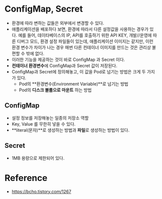 # ConfigMap, Secret

* 환경에 따라 변하는 값들은 외부에서 변경할 수 있다.
* 애플리케이션을 배포하다 보면, 환경에 따라서 다른 설정값을 사용하는 경우가 있다. 예를 들어, 데이타베이스의 IP, API를 호출하기 위한 API KEY, 개발//운영에 따른 디버그 모드, 환경 설정 파일들이 있는데, 애플리케이션 이미지는 같지만, 이런 환경 변수가 차이가 나는 경우 매번 다른 컨테이너 이미지를 만드는 것은 관리상 불편할 수 밖에 없다.
* 이러한 기능을 제공하는 것이 바로 ConfigMap 과 Secret 이다.
* **컨테이너 환경변수**에 ConfigMap과 Secret 값이 저장된다.
* ConfigMap과 Secret에 정의해놓고, 이 값을 Pod로 넘기는 방법은 크게 두 가지가 있다.
  * Pod의 **환경변수(Environment Variable)**로 넘기는 방법
  * Pod의 **디스크 볼륨으로 마운트** 하는 방법

## ConfigMap

* 설정 정보를 저장해놓는 일종의 저장소 역할
* Key, Value 를 무한히 넣을 수 있다.
* **literal(문자)**로 생성하는 방법과 **파일**로 생성하는 방법이 있다.

## Secret

* 1MB 용량으로 제한되어 있다.

# Reference

* https://bcho.tistory.com/1267